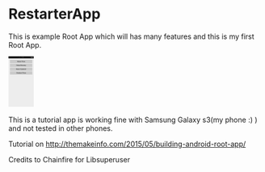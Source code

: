 # RestarterApp
This is example Root App which will has many features and this is my first Root App.

<img src="https://github.com/basil2style/RestarterApp/blob/master/Screenshots/Screenshot_2015-05-13-20-55-53.png" alt="Drawing" style="width: 50px;height:100px"/>

This is a tutorial app is working fine with Samsung Galaxy s3(my phone :) ) and not tested in other phones.

Tutorial on http://themakeinfo.com/2015/05/building-android-root-app/

Credits to Chainfire for Libsuperuser
